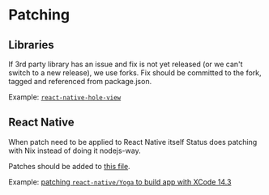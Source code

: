 # Patching

## Libraries
If 3rd party library has an issue and fix is not yet released (or we can't switch to a new release), we use forks. Fix should be committed to the fork, tagged and referenced from package.json.

Example: [`react-native-hole-view`](https://github.com/status-im/react-native-hole-view#refs/tags/v2.1.1-status)

## React Native
When patch need to be applied to React Native itself Status does patching with Nix instead of doing it nodejs-way.

Patches should be added to [this file](https://github.com/status-im/status-mobile/blob/develop/nix/deps/nodejs-patched/default.nix).

Example: [patching `react-native/Yoga` to build app with XCode 14.3](https://github.com/status-im/status-mobile/pull/15589)
